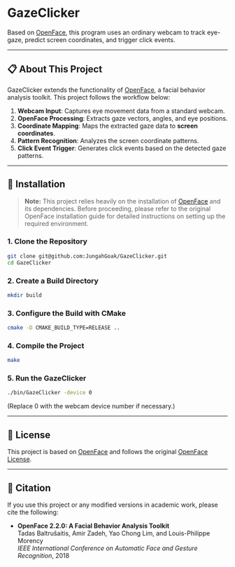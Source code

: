 # GazeClicker  
Based on [OpenFace](https://github.com/TadasBaltrusaitis/OpenFace), this program uses an ordinary webcam to track eye-gaze, predict screen coordinates, and trigger click events.

---

## 📋 About This Project  
GazeClicker extends the functionality of [OpenFace](https://github.com/TadasBaltrusaitis/OpenFace), a facial behavior analysis toolkit. This project follows the workflow below:

1. **Webcam Input**: Captures eye movement data from a standard webcam.  
2. **OpenFace Processing**: Extracts gaze vectors, angles, and eye positions.  
3. **Coordinate Mapping**: Maps the extracted gaze data to **screen coordinates**.  
4. **Pattern Recognition**: Analyzes the screen coordinate patterns.  
5. **Click Event Trigger**: Generates click events based on the detected gaze patterns.

---


## 🔧 Installation  

> **Note:** This project relies heavily on the installation of [OpenFace](https://github.com/TadasBaltrusaitis/OpenFace) and its dependencies. Before proceeding, please refer to the original OpenFace installation guide for detailed instructions on setting up the required environment.


### 1. Clone the Repository  
```bash
git clone git@github.com:JungahGoak/GazeClicker.git  
cd GazeClicker
```

### 2. Create a Build Directory
```bash
mkdir build
```

### 3. Configure the Build with CMake
```bash
cmake -D CMAKE_BUILD_TYPE=RELEASE ..
```

### 4. Compile the Project
```bash
make
```

### 5. Run the GazeClicker
```bash
./bin/GazeClicker -device 0
```
(Replace 0 with the webcam device number if necessary.)


---

## 📜 License  
This project is based on [OpenFace](https://github.com/TadasBaltrusaitis/OpenFace) and follows the original [OpenFace License](./OpenFace-license.txt).


---

## 📖 Citation
If you use this project or any modified versions in academic work, please cite the following:

- **OpenFace 2.2.0: A Facial Behavior Analysis Toolkit**  
  Tadas Baltrušaitis, Amir Zadeh, Yao Chong Lim, and Louis-Philippe Morency  
  *IEEE International Conference on Automatic Face and Gesture Recognition*, 2018  




